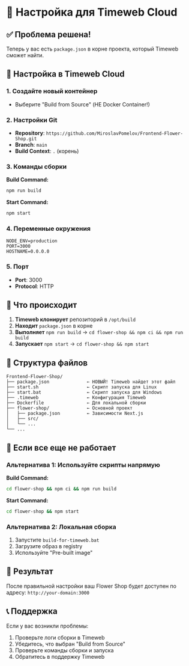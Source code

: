 # 🚀 Настройка для Timeweb Cloud

## ✅ Проблема решена!

Теперь у вас есть `package.json` в корне проекта, который Timeweb сможет найти.

## 🔧 Настройка в Timeweb Cloud

### 1. Создайте новый контейнер
- Выберите "Build from Source" (НЕ Docker Container!)

### 2. Настройки Git
- **Repository**: `https://github.com/MiroslavPomelov/Frontend-Flower-Shop.git`
- **Branch**: `main`
- **Build Context**: `.` (корень)

### 3. Команды сборки
**Build Command:**
```bash
npm run build
```

**Start Command:**
```bash
npm start
```

### 4. Переменные окружения
```
NODE_ENV=production
PORT=3000
HOSTNAME=0.0.0.0
```

### 5. Порт
- **Port**: 3000
- **Protocol**: HTTP

## 🎯 Что происходит

1. **Timeweb клонирует** репозиторий в `/opt/build`
2. **Находит** `package.json` в корне
3. **Выполняет** `npm run build` → `cd flower-shop && npm ci && npm run build`
4. **Запускает** `npm start` → `cd flower-shop && npm start`

## 📁 Структура файлов

```
Frontend-Flower-Shop/
├── package.json              ← НОВЫЙ! Timeweb найдет этот файл
├── start.sh                  ← Скрипт запуска для Linux
├── start.bat                 ← Скрипт запуска для Windows
├── .timeweb                  ← Конфигурация Timeweb
├── Dockerfile                ← Для локальной сборки
├── flower-shop/              ← Основной проект
│   ├── package.json          ← Зависимости Next.js
│   ├── src/
│   └── ...
└── ...
```

## 🚨 Если все еще не работает

### Альтернатива 1: Используйте скрипты напрямую
**Build Command:**
```bash
cd flower-shop && npm ci && npm run build
```

**Start Command:**
```bash
cd flower-shop && npm start
```

### Альтернатива 2: Локальная сборка
1. Запустите `build-for-timeweb.bat`
2. Загрузите образ в registry
3. Используйте "Pre-built image"

## 🎉 Результат

После правильной настройки ваш Flower Shop будет доступен по адресу:
`http://your-domain:3000`

## 📞 Поддержка

Если у вас возникли проблемы:
1. Проверьте логи сборки в Timeweb
2. Убедитесь, что выбран "Build from Source"
3. Проверьте команды сборки и запуска
4. Обратитесь в поддержку Timeweb
